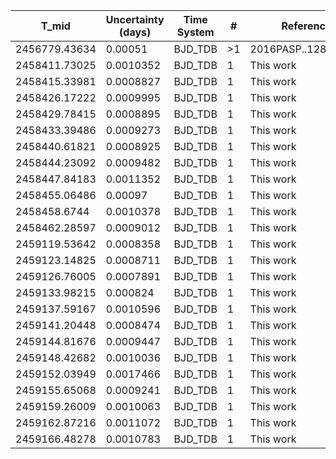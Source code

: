 |T_mid        |Uncertainty (days)|Time System|#  |Reference                             |
|-------------|------------------|-----------|---|--------------------------------------|
|2456779.43634|0.00051           |BJD_TDB    |>1 |2016PASP..128f4401T                   |
|2458411.73025|0.0010352         |BJD_TDB    |1  |This work                             |
|2458415.33981|0.0008827         |BJD_TDB    |1  |This work                             |
|2458426.17222|0.0009995         |BJD_TDB    |1  |This work                             |
|2458429.78415|0.0008895         |BJD_TDB    |1  |This work                             |
|2458433.39486|0.0009273         |BJD_TDB    |1  |This work                             |
|2458440.61821|0.0008925         |BJD_TDB    |1  |This work                             |
|2458444.23092|0.0009482         |BJD_TDB    |1  |This work                             |
|2458447.84183|0.0011352         |BJD_TDB    |1  |This work                             |
|2458455.06486|0.00097           |BJD_TDB    |1  |This work                             |
|2458458.6744 |0.0010378         |BJD_TDB    |1  |This work                             |
|2458462.28597|0.0009012         |BJD_TDB    |1  |This work                             |
|2459119.53642|0.0008358         |BJD_TDB    |1  |This work                             |
|2459123.14825|0.0008711         |BJD_TDB    |1  |This work                             |
|2459126.76005|0.0007891         |BJD_TDB    |1  |This work                             |
|2459133.98215|0.000824          |BJD_TDB    |1  |This work                             |
|2459137.59167|0.0010596         |BJD_TDB    |1  |This work                             |
|2459141.20448|0.0008474         |BJD_TDB    |1  |This work                             |
|2459144.81676|0.0009447         |BJD_TDB    |1  |This work                             |
|2459148.42682|0.0010036         |BJD_TDB    |1  |This work                             |
|2459152.03949|0.0017466         |BJD_TDB    |1  |This work                             |
|2459155.65068|0.0009241         |BJD_TDB    |1  |This work                             |
|2459159.26009|0.0010063         |BJD_TDB    |1  |This work                             |
|2459162.87216|0.0011072         |BJD_TDB    |1  |This work                             |
|2459166.48278|0.0010783         |BJD_TDB    |1  |This work                             |
